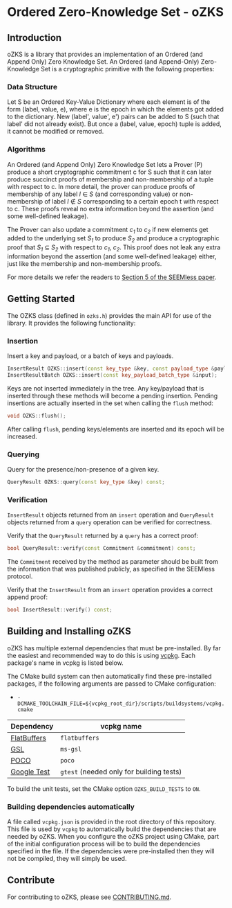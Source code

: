 # Ordered Zero-Knowledge Set - oZKS

## Introduction

oZKS is a library that provides an implementation of an Ordered (and Append Only) Zero Knowledge Set. An Ordered (and Append-Only) Zero-Knowledge Set is a cryptographic primitive with the following properties:

### Data Structure
Let S be an Ordered Key-Value Dictionary where each element is of the form (label, value, e), where e is the epoch in which the elements got added to the dictionary.
New (label', value', e') pairs can be added to S (such that label' did not already exist). But once a (label, value, epoch) tuple is added, it cannot be modified or removed.

### Algorithms
An Ordered (and Append Only) Zero Knowledge Set lets a Prover (P) produce a short cryptographic commitment c for S such that it can later produce succinct proofs of membership and non-membership of a tuple with respect to c.
In more detail, the prover can produce proofs of membership of any label *l* &#x2208; *S* (and corresponding value) or non-membership of label *l* &#x2209; *S* corresponding to a certain epoch t with respect to c. These proofs reveal no extra information beyond the assertion (and some well-defined leakage).

The Prover can also update a commitment *c<sub>1</sub>* to *c<sub>2</sub>* if new elements get added to the underlying set *S<sub>1</sub>* to produce *S<sub>2</sub>* and produce a cryptographic proof that *S<sub>1</sub>* &#x2286; *S<sub>2</sub>* with respect to *c<sub>1</sub>*, *c<sub>2</sub>*.
This proof does not leak any extra information beyond the assertion (and some well-defined leakage) either, just like the membership and non-membership proofs.

For more details we refer the readers to [Section 5 of the SEEMless paper](https://eprint.iacr.org/2018/607.pdf).


## Getting Started

The OZKS class (defined in `ozks.h`) provides the main API for use of the library. It provides the following functionality:

### Insertion

Insert a key and payload, or a batch of keys and payloads.

```C++
InsertResult OZKS::insert(const key_type &key, const payload_type &payload);
InsertResultBatch OZKS::insert(const key_payload_batch_type &input);
```

Keys are not inserted immediately in the tree. Any key/payload that is inserted through these methods will become a pending insertion. Pending insertions are actually inserted in the set when calling the `flush` method:

```C++
void OZKS::flush();
```
After calling `flush`, pending keys/elements are inserted and its epoch will be increased.


### Querying

Query for the presence/non-presence of a given key.
```C++
QueryResult OZKS::query(const key_type &key) const;
```

### Verification

`InsertResult` objects returned from an `insert` operation and `QueryResult` objects returned from a `query` operation can be verified for correctness.

Verify that the `QueryResult` returned by a `query` has a correct proof:
```C++
bool QueryResult::verify(const Commitment &commitment) const;
```

The `Commitment` received by the method as parameter should be built from the information that was published publicly, as specified in the SEEMless protocol.

Verify that the `InsertResult` from an `insert` operation provides a correct append proof:

```C++
bool InsertResult::verify() const;
```

## Building and Installing oZKS

oZKS has multiple external dependencies that must be pre-installed.
By far the easiest and recommended way to do this is using [vcpkg](https://github.com/microsoft/vcpkg).
Each package's name in vcpkg is listed below.

The CMake build system can then automatically find these pre-installed packages, if the following arguments are passed to CMake configuration:
- `-DCMAKE_TOOLCHAIN_FILE=${vcpkg_root_dir}/scripts/buildsystems/vcpkg.cmake`

| Dependency                                                | vcpkg name                                           |
|-----------------------------------------------------------|------------------------------------------------------|
| [FlatBuffers](https://github.com/google/flatbuffers)      | `flatbuffers`                                        |
| [GSL](https://github.com/microsoft/GSL/)                  | `ms-gsl`                                             |
| [POCO](https://github.com/pocoproject/poco)               | `poco`                                               |
| [Google Test](https://github.com/google/googletest)       | `gtest` (needed only for building tests)             |

To build the unit tests, set the CMake option `OZKS_BUILD_TESTS` to `ON`.

### Building dependencies automatically
A file called `vcpkg.json` is provided in the root directory of this repository. This file is used by `vcpkg` to automatically build the dependencies that are needed by oZKS. When you configure the oZKS project using CMake, part of the initial configuration process will be to build the dependencies specified in the file. If the dependencies were pre-installed then they will not be compiled, they will simply be used.

## Contribute

For contributing to oZKS, please see [CONTRIBUTING.md](CONTRIBUTING.md).
